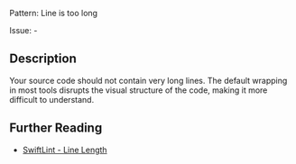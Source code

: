 Pattern: Line is too long

Issue: -

## Description

Your source code should not contain very long lines. The default wrapping in most tools disrupts the visual structure of the code, making it more difficult to understand.

## Further Reading

* [SwiftLint - Line Length](https://github.com/realm/SwiftLint/blob/master/Rules.md#line-length)